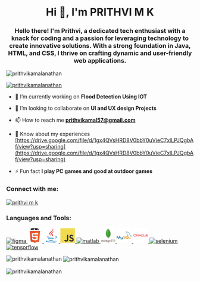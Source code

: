 <h1 align="center">Hi 👋, I'm PRITHVI M K</h1>
<h3 align="center">Hello there! I'm Prithvi, a dedicated tech enthusiast with a knack for coding and a passion for leveraging technology to create innovative solutions. With a strong foundation in Java, HTML, and CSS, I thrive on crafting dynamic and user-friendly web applications.</h3>

<p align="left"> <img src="https://komarev.com/ghpvc/?username=prithvikamalanathan&label=Profile%20views&color=0e75b6&style=flat" alt="prithvikamalanathan" /> </p>

<p align="left"> <a href="https://github.com/ryo-ma/github-profile-trophy"><img src="https://github-profile-trophy.vercel.app/?username=prithvikamalanathan" alt="prithvikamalanathan" /></a> </p>

- 🔭 I’m currently working on **Flood Detection Using IOT**

- 👯 I’m looking to collaborate on **UI and UX design Projects**

- 📫 How to reach me **prithvikamal57@gmail.com**

- 📄 Know about my experiences [https://drive.google.com/file/d/1gx4QVsHRD8V0bbY0uVieC7xlLPJQgbAf/view?usp=sharing](https://drive.google.com/file/d/1gx4QVsHRD8V0bbY0uVieC7xlLPJQgbAf/view?usp=sharing)

- ⚡ Fun fact **I play PC games and good at outdoor games**

<h3 align="left">Connect with me:</h3>
<p align="left">
<a href="https://linkedin.com/in/prithvi m k" target="blank"><img align="center" src="https://raw.githubusercontent.com/rahuldkjain/github-profile-readme-generator/master/src/images/icons/Social/linked-in-alt.svg" alt="prithvi m k" height="30" width="40" /></a>
</p>

<h3 align="left">Languages and Tools:</h3>
<p align="left"> <a href="https://www.figma.com/" target="_blank" rel="noreferrer"> <img src="https://www.vectorlogo.zone/logos/figma/figma-icon.svg" alt="figma" width="40" height="40"/> </a> <a href="https://www.w3.org/html/" target="_blank" rel="noreferrer"> <img src="https://raw.githubusercontent.com/devicons/devicon/master/icons/html5/html5-original-wordmark.svg" alt="html5" width="40" height="40"/> </a> <a href="https://www.java.com" target="_blank" rel="noreferrer"> <img src="https://raw.githubusercontent.com/devicons/devicon/master/icons/java/java-original.svg" alt="java" width="40" height="40"/> </a> <a href="https://developer.mozilla.org/en-US/docs/Web/JavaScript" target="_blank" rel="noreferrer"> <img src="https://raw.githubusercontent.com/devicons/devicon/master/icons/javascript/javascript-original.svg" alt="javascript" width="40" height="40"/> </a> <a href="https://www.mathworks.com/" target="_blank" rel="noreferrer"> <img src="https://upload.wikimedia.org/wikipedia/commons/2/21/Matlab_Logo.png" alt="matlab" width="40" height="40"/> </a> <a href="https://www.mongodb.com/" target="_blank" rel="noreferrer"> <img src="https://raw.githubusercontent.com/devicons/devicon/master/icons/mongodb/mongodb-original-wordmark.svg" alt="mongodb" width="40" height="40"/> </a> <a href="https://www.mysql.com/" target="_blank" rel="noreferrer"> <img src="https://raw.githubusercontent.com/devicons/devicon/master/icons/mysql/mysql-original-wordmark.svg" alt="mysql" width="40" height="40"/> </a> <a href="https://www.oracle.com/" target="_blank" rel="noreferrer"> <img src="https://raw.githubusercontent.com/devicons/devicon/master/icons/oracle/oracle-original.svg" alt="oracle" width="40" height="40"/> </a> <a href="https://www.selenium.dev" target="_blank" rel="noreferrer"> <img src="https://raw.githubusercontent.com/detain/svg-logos/780f25886640cef088af994181646db2f6b1a3f8/svg/selenium-logo.svg" alt="selenium" width="40" height="40"/> </a> <a href="https://www.tensorflow.org" target="_blank" rel="noreferrer"> <img src="https://www.vectorlogo.zone/logos/tensorflow/tensorflow-icon.svg" alt="tensorflow" width="40" height="40"/> </a> </p>

<p><img align="left" src="https://github-readme-stats.vercel.app/api/top-langs?username=prithvikamalanathan&show_icons=true&locale=en&layout=compact" alt="prithvikamalanathan" /></p>

<p>&nbsp;<img align="center" src="https://github-readme-stats.vercel.app/api?username=prithvikamalanathan&show_icons=true&locale=en" alt="prithvikamalanathan" /></p>

<p><img align="center" src="https://github-readme-streak-stats.herokuapp.com/?user=prithvikamalanathan&" alt="prithvikamalanathan" /></p>
